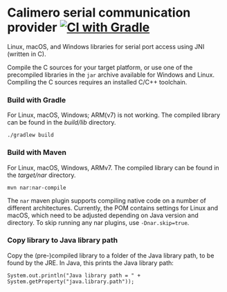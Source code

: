 Calimero serial communication provider [![CI with Gradle](https://github.com/calimero-project/serial-native/actions/workflows/gradle.yml/badge.svg)](https://github.com/calimero-project/serial-native/actions/workflows/gradle.yml)
=====

Linux, macOS, and Windows libraries for serial port access using JNI (written in C).

Compile the C sources for your target platform, or use one of the precompiled libraries in the 
`jar` archive available for Windows and Linux. Compiling the C sources requires an installed C/C++ toolchain.

### Build with Gradle 
For Linux, macOS, Windows; ARM(v7) is not working. The compiled library can be found in the _build/lib_ directory.

    ./gradlew build

### Build with Maven
For Linux, macOS, Windows, ARMv7. The compiled library can be found in the _target/nar_ directory.

    mvn nar:nar-compile

The `nar` maven plugin supports compiling native code on a number of different architectures. Currently, the POM contains settings for Linux and macOS, which need to be adjusted depending on Java version and directory. To skip running any nar plugins, use `-Dnar.skip=true`.

### Copy library to Java library path

Copy the (pre-)compiled library to a folder of the Java library path, to be found by the JRE.
In Java, this prints the Java library path:

    System.out.println("Java library path = " + System.getProperty("java.library.path"));

